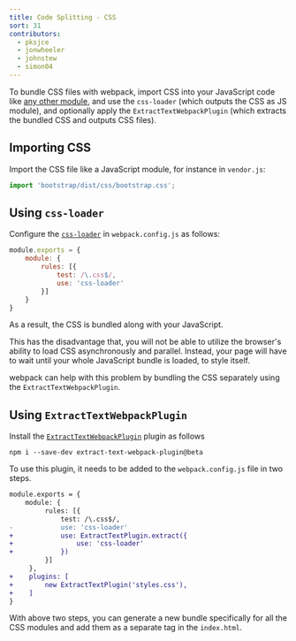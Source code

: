 ```yaml
---
title: Code Splitting - CSS
sort: 31
contributors:
  - pksjce
  - jonwheeler
  - johnstew
  - simon04
---
```


To bundle CSS files with webpack, import CSS into your JavaScript code like [any other module](/concepts/modules), and use the `css-loader` (which outputs the CSS as JS module), and optionally apply the `ExtractTextWebpackPlugin` (which extracts the bundled CSS and outputs CSS files).

## Importing CSS

Import the CSS file like a JavaScript module, for instance in `vendor.js`:

```javascript
import 'bootstrap/dist/css/bootstrap.css';
```

## Using `css-loader`

Configure the [`css-loader`](/loaders/css-loader) in `webpack.config.js` as follows:

```javascript
module.exports = {
    module: {
        rules: [{
            test: /\.css$/,
            use: 'css-loader'
        }]
    }
}
```

As a result, the CSS is bundled along with your JavaScript.

This has the disadvantage that, you will not be able to utilize the browser's ability to load CSS asynchronously and parallel. Instead, your page will have to wait until your whole JavaScript bundle is loaded, to style itself.

webpack can help with this problem by bundling the CSS separately using the `ExtractTextWebpackPlugin`.

## Using `ExtractTextWebpackPlugin`

Install the [`ExtractTextWebpackPlugin`](/plugins/extract-text-webpack-plugin) plugin as follows
```
npm i --save-dev extract-text-webpack-plugin@beta
```

To use this plugin, it needs to be added to the `webpack.config.js` file in two steps.

```diff
module.exports = {
    module: {
         rules: [{
             test: /\.css$/,
-            use: 'css-loader'
+            use: ExtractTextPlugin.extract({
+                use: 'css-loader'
+            })
         }]
     },
+    plugins: [
+        new ExtractTextPlugin('styles.css'),
+    ]
}
```

With above two steps, you can generate a new bundle specifically for all the CSS modules and add them as a separate tag in the `index.html`.
